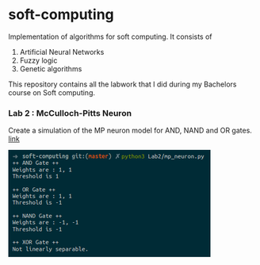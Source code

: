 # soft-computing
Implementation of algorithms for soft computing. It consists of 
1. Artificial Neural Networks
2. Fuzzy logic
3. Genetic algorithms

This repository contains all the labwork that I did during
my Bachelors course on Soft computing.

### Lab 2 : McCulloch-Pitts Neuron
Create a simulation of the MP neuron model for AND, NAND and OR gates. [link](Lab2/)

![Lab 2 output](Lab2/lab2-output.png)




